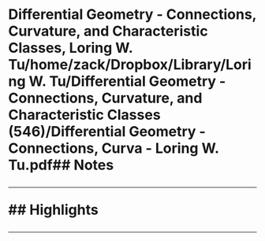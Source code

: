 # Differential Geometry - Connections, Curvature, and Characteristic Classes, Loring W. Tu/home/zack/Dropbox/Library/Loring W. Tu/Differential Geometry - Connections, Curvature, and Characteristic Classes (546)/Differential Geometry - Connections, Curva - Loring W. Tu.pdf## Notes<hr>## Highlights<hr>